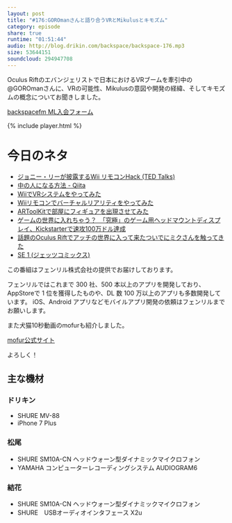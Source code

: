 ```yaml
---
layout: post
title: "#176:GOROmanさんと語り合うVRとMikulusとキモズム"
category: episode
share: true
runtime: "01:51:44"
audio: http://blog.drikin.com/backspace/backspace-176.mp3
size: 53644151
soundcloud: 294947708
---
```


Oculus Riftのエバンジェリストで日本におけるVRブームを牽引中の@GOROmanさんに、VRの可能性、Mikulusの意図や開発の経緯、そしてキモズムの概念についてお聞きしました。

[backspacefm ML入会フォーム](http://backspace.us11.list-manage.com/subscribe?u=09c933bd3997c1d16dbed156a&id=84b6529b91)

{% include player.html %}

# 今日のネタ

* [ジョニー・リーが披露するWii リモコンHack (TED Talks)](http://www.aoky.net/articles/johnny_lee/johnny_lee_demos_wii_remote_hacks.htm)
* [中の人になる方法 - Qiita](http://qiita.com/GOROman/items/26137b76ab807c57d213)
* [WiiでVRシステムをやってみた](http://www.nicovideo.jp/watch/sm3506246)
* [Wiiリモコンでバーチャルリアリティをやってみた](http://www.nicovideo.jp/watch/sm3523079)
* [ARToolKitで部屋にフィギュアを出現させてみた](http://www.nicovideo.jp/watch/sm3594805)
* [ゲームの世界に入れちゃう？　「究極」のゲーム用ヘッドマウントディスプレイ、Kickstarterで速攻100万ドル達成](http://nlab.itmedia.co.jp/nl/articles/1208/03/news033.html)
* [話題のOculus Riftでアッチの世界に入って来たついでにミクさんを触ってきた](http://www.nicovideo.jp/watch/sm20786059)
* [SE 1 (ジェッツコミックス)](https://www.amazon.co.jp/dp/B00HK2XIWS/)

この番組はフェンリル株式会社の提供でお届けしております。

フェンリルではこれまで 300 社、500 本以上のアプリを開発しており、AppStoreで 1 位を獲得したものや、DL 数 100 万以上のアプリも多数開発しています。
iOS、Android アプリなどモバイルアプリ開発の依頼はフェンリルまでお願いします。

また犬猫10秒動画のmofurも紹介しました。

[mofur公式サイト](https://mofur.tv/)

よろしく！


## 主な機材

### ドリキン

* SHURE MV-88
* iPhone 7 Plus

### 松尾

* SHURE  SM10A-CN ヘッドウォーン型ダイナミックマイクロフォン
* YAMAHA コンピューターレコーディングシステム AUDIOGRAM6

### 結花

* SHURE  SM10A-CN ヘッドウォーン型ダイナミックマイクロフォン
* SHURE　USBオーディオインタフェース X2u
